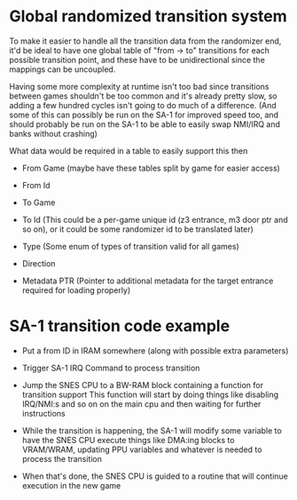 # Global randomized transition system

To make it easier to handle all the transition data from the randomizer end, it'd be ideal to have one global table of "from -> to" transitions for each possible transition point, and these have to be unidirectional since the mappings can be uncoupled.

Having some more complexity at runtime isn't too bad since transitions between games shouldn't be too common and it's already pretty slow, so adding a few hundred cycles isn't going to do much of a difference. (And some of this can possibly be run on the SA-1 for improved speed too, and should probably be run on the SA-1 to be able to easily swap NMI/IRQ and banks without crashing)

What data would be required in a table to easily support this then

- From Game (maybe have these tables split by game for easier access)

- From Id
- To Game
- To Id (This could be a per-game unique id (z3 entrance, m3 door ptr and so on), or it could be some randomizer id to be translated later)
- Type (Some enum of types of transition valid for all games)
- Direction
- Metadata PTR (Pointer to additional metadata for the target entrance required for loading properly) 



# SA-1 transition code example
- Put a from ID in IRAM somewhere (along with possible extra parameters)
- Trigger SA-1 IRQ Command to process transition
- Jump the SNES CPU to a BW-RAM block containing a function for transition support
  This function will start by doing things like disabling IRQ/NMI:s and so on on the main cpu and then waiting for further instructions

- While the transition is happening, the SA-1 will modify some variable to have the SNES CPU execute things like
  DMA:ing blocks to VRAM/WRAM, updating PPU variables and whatever is needed to process the transition

- When that's done, the SNES CPU is guided to a routine that will continue execution in the new game


